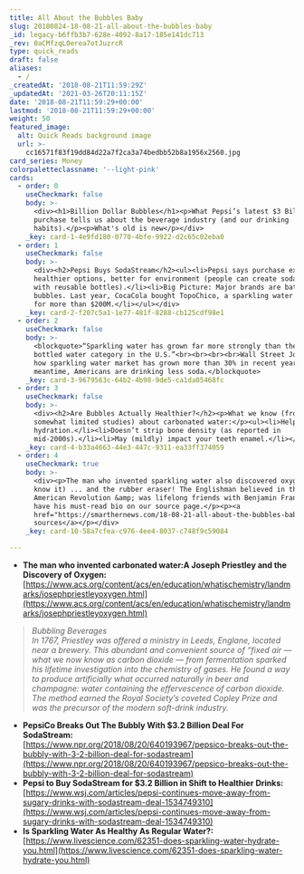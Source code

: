 ```yaml
---
title: All About the Bubbles Baby
slug: 20180824-18-08-21-all-about-the-bubbles-baby
_id: legacy-b6ffb3b7-628e-4092-8a17-185e141dc713
_rev: 0aCMfzqL0erea7otJuzrcR
type: quick_reads
draft: false
aliases:
  - /
_createdAt: '2018-08-21T11:59:29Z'
_updatedAt: '2021-03-26T20:11:15Z'
date: '2018-08-21T11:59:29+00:00'
lastmod: '2018-08-21T11:59:29+00:00'
weight: 50
featured_image:
  alt: Quick Reads background image
  url: >-
    cc16571f83f19dd84d22a7f2ca3a74bedbb52b8a1956x2560.jpg
card_series: Money
colorpaletteclassname: '--light-pink'
cards:
  - order: 0
    useCheckmark: false
    body: >-
      <div><h1>Billion Dollar Bubbles</h1><p>What Pepsi’s latest $3 Billion
      purchase tells us about the beverage industry (and our drinking
      habits).</p><p>What's old is new</p></div>
    _key: card-1-4e9fd180-0770-4bfe-9922-d2c65c02eba0
  - order: 1
    useCheckmark: false
    body: >-
      <div><h2>Pepsi Buys SodaStream</h2><ul><li>Pepsi says purchase expands
      healthier options, better for environment (people can create soda at home,
      with reusable bottles).</li><li>Big Picture: Major brands are battling for
      bubbles. Last year, CocaCola bought TopoChico, a sparkling water brand,
      for more than $200M.</li></ul></div>
    _key: card-2-f207c5a1-1e77-481f-8288-cb125cdf98e1
  - order: 2
    useCheckmark: false
    body: >-
      <blockquote>“Sparkling water has grown far more strongly than the overall
      bottled water category in the U.S.”<br><br><br><br>Wall Street Journal, on
      how sparkling water market has grown more than 30% in recent years. In the
      meantime, Americans are drinking less soda.</blockquote>
    _key: card-3-9679563c-64b2-4b98-9de5-ca1da05468fc
  - order: 3
    useCheckmark: false
    body: >-
      <div><h2>Are Bubbles Actually Healthier?</h2><p>What we know (from
      somewhat limited studies) about carbonated water:</p><ul><li>Helps with
      hydration.</li><li>Doesn’t strip bone density (as reported in
      mid-2000s).</li><li>May (mildly) impact your teeth enamel.</li></ul></div>
    _key: card-4-b33a4663-44e3-447c-9311-ea33ff374059
  - order: 4
    useCheckmark: true
    body: >-
      <div><p>The man who invented sparkling water also discovered oxygen (as we
      know it) ... and the rubber eraser! The Englishman believed in the
      American Revolution &amp; was lifelong friends with Benjamin Franklin. We
      have his must-read bio on our source page.</p><p><a
      href="https://smarthernews.com/18-08-21-all-about-the-bubbles-baby/">view
      sources</a></p></div>
    _key: card-10-58a7cfea-c976-4ee4-8037-c748f9c59084

---
```

* **The man who invented carbonated water:A Joseph Priestley and the Discovery of Oxygen:**  
[https://www.acs.org/content/acs/en/education/whatischemistry/landmarks/josephpriestleyoxygen.html](https://www.acs.org/content/acs/en/education/whatischemistry/landmarks/josephpriestleyoxygen.html)

> _Bubbling Beverages_  
_In 1767, Priestley was offered a ministry in Leeds, Englane, located near a brewery. This abundant and convenient source of “fixed air — what we now know as carbon dioxide — from fermentation sparked his lifetime investigation into the chemistry of gases. He found a way to produce artificially what occurred naturally in beer and champagne: water containing the effervescence of carbon dioxide. The method earned the Royal Society’s coveted Copley Prize and was the precursor of the modern soft-drink industry._

* **PepsiCo Breaks Out The Bubbly With $3.2 Billion Deal For SodaStream:**  
[https://www.npr.org/2018/08/20/640193967/pepsico-breaks-out-the-bubbly-with-3-2-billion-deal-for-sodastream](https://www.npr.org/2018/08/20/640193967/pepsico-breaks-out-the-bubbly-with-3-2-billion-deal-for-sodastream)
* **Pepsi to Buy SodaStream for $3.2 Billion in Shift to Healthier Drinks:**  
[https://www.wsj.com/articles/pepsi-continues-move-away-from-sugary-drinks-with-sodastream-deal-1534749310](https://www.wsj.com/articles/pepsi-continues-move-away-from-sugary-drinks-with-sodastream-deal-1534749310)
* **Is Sparkling Water As Healthy As Regular Water?:**  
[https://www.livescience.com/62351-does-sparkling-water-hydrate-you.html](https://www.livescience.com/62351-does-sparkling-water-hydrate-you.html)